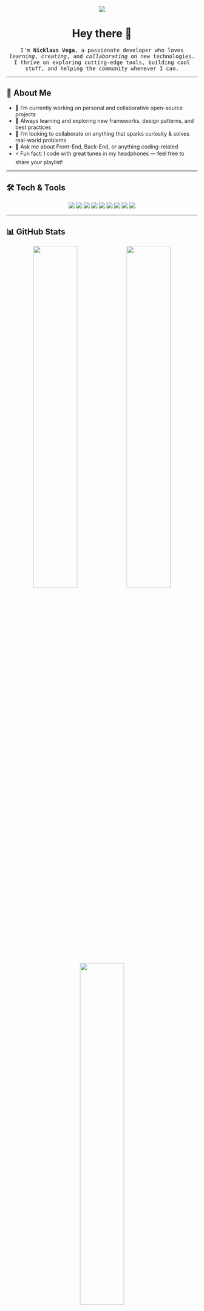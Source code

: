 <!-- The fancy "Typing" banner: you can customize the text & styling -->
<p align="center">
  <img src="https://readme-typing-svg.herokuapp.com?font=Fira+Code&size=22&pause=1000&color=36F7F3&center=true&vCenter=true&width=600&height=45&lines=Hello+World+%F0%9F%91%8B;I'm+Nicklaus+Vega!;Full-Stack+Developer;Open-Source+Enthusiast;Welcome+to+my+GitHub+profile!"/>
</p>

<h1 align="center">Hey there 👋</h1>

<p align="center">
  <samp>
    I'm <strong>Nicklaus Vega</strong>, a passionate developer who loves <em>learning</em>, <em>creating</em>, and <em>collaborating</em> on new technologies.
    <br /> I thrive on exploring cutting-edge tools, building cool stuff, and helping the community whenever I can.
  </samp>
</p>

---

## 🚀 About Me

- 🔭 I’m currently working on personal and collaborative open-source projects
- 🌱 Always learning and exploring new frameworks, design patterns, and best practices
- 👯 I’m looking to collaborate on anything that sparks curiosity & solves real-world problems
- 💬 Ask me about Front-End, Back-End, or anything coding-related
- ⚡ Fun fact: I code with great tunes in my headphones — feel free to share your playlist!

---

## 🛠️ Tech & Tools

<p align="center">
  <!-- Badges example: pick whichever suits you best -->
  <img src="https://img.shields.io/badge/OS-Linux-%23FCC624?logo=linux&logoColor=white" />
  <img src="https://img.shields.io/badge/Editor-VSCode-blue?logo=visual-studio-code&logoColor=white" />
  <img src="https://img.shields.io/badge/Editor-Neovim-green?logo=neovim&logoColor=white" />
  <img src="https://img.shields.io/badge/Code-Python-%233776AB?logo=python&logoColor=white" />
  <img src="https://img.shields.io/badge/Code-Typescript-3178C6?logo=typescript&logoColor=white" />
  <img src="https://img.shields.io/badge/Framework-React-%2361DAFB?logo=react&logoColor=white" />
  <img src="https://img.shields.io/badge/Framework-NodeJS-%2343853D?logo=node.js&logoColor=white" />
  <img src="https://img.shields.io/badge/Tool-Docker-%230db7ed?logo=docker&logoColor=white" />
  <img src="https://img.shields.io/badge/Cloud-AWS-%23232F3E?logo=amazon-aws&logoColor=white" />
</p>

---

## 📊 GitHub Stats

<p align="center">
  <!-- GitHub Readme Stats - you can add or remove whichever cards you like -->
  <img width="48%" src="https://github-readme-stats.vercel.app/api?username=NicklausVega&show_icons=true&theme=radical" />
  <img width="48%" src="https://github-readme-streak-stats.herokuapp.com/?user=NicklausVega&theme=radical" />
</p>
<p align="center">
  <img width="48%" src="https://github-readme-stats.vercel.app/api/top-langs/?username=NicklausVega&layout=compact&theme=radical" />
</p>

---

## 📬 Connect & Contact Me

<p align="center">
  <a href="https://github.com/NicklausVega" target="_blank">
    <img src="https://img.shields.io/badge/GitHub-%23121011.svg?logo=github&style=for-the-badge&logoColor=white" alt="GitHub"/>
  </a>
  <a href="https://discord.gg/GWNaqpVKFY" target="_blank">
    <img src="https://img.shields.io/badge/Discord-7289DA.svg?logo=discord&style=for-the-badge&logoColor=white" alt="Discord"/>
  </a>
  <a href="https://www.linkedin.com/in/nicklaus-vega/" target="_blank">
    <img src="https://img.shields.io/badge/LinkedIn-0077B5.svg?logo=linkedin&style=for-the-badge&logoColor=white" alt="LinkedIn"/>
  </a>
  <a href="mailto:nick@nicklausvega.tech" target="_blank">
    <img src="https://img.shields.io/badge/Email-D14836?logo=gmail&style=for-the-badge&logoColor=white" alt="Email"/>
  </a>
</p>

<p align="center">
  <samp>
    Thanks for stopping by! 
    <br />
    <em>Keep exploring and building amazing things.</em>
  </samp>
</p>

